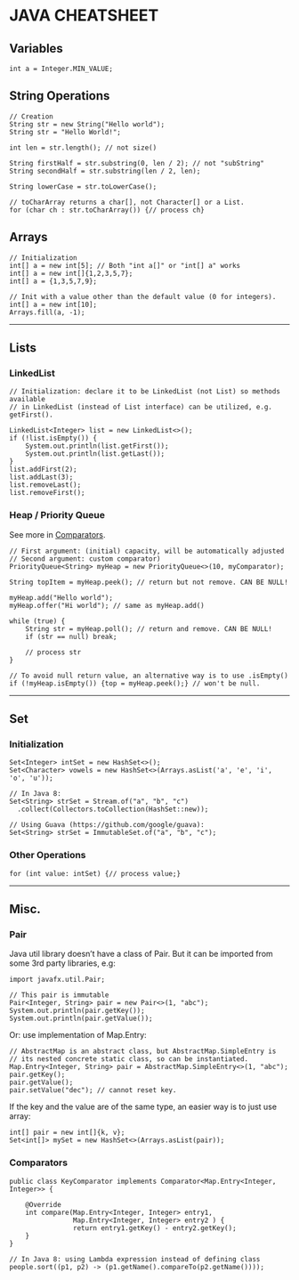 # JAVA CHEATSHEET

## Variables

```
int a = Integer.MIN_VALUE;
```

## String Operations

```
// Creation
String str = new String("Hello world");
String str = "Hello World!";

int len = str.length(); // not size()

String firstHalf = str.substring(0, len / 2); // not "subString"
String secondHalf = str.substring(len / 2, len);

String lowerCase = str.toLowerCase();

// toCharArray returns a char[], not Character[] or a List.
for (char ch : str.toCharArray()) {// process ch}
```

## Arrays

```
// Initialization
int[] a = new int[5]; // Both "int a[]" or "int[] a" works
int[] a = new int[]{1,2,3,5,7};
int[] a = {1,3,5,7,9};

// Init with a value other than the default value (0 for integers).
int[] a = new int[10];
Arrays.fill(a, -1);
```

---

## Lists

### LinkedList

```
// Initialization: declare it to be LinkedList (not List) so methods available
// in LinkedList (instead of List interface) can be utilized, e.g. getFirst().

LinkedList<Integer> list = new LinkedList<>();
if (!list.isEmpty()) {
    System.out.println(list.getFirst());
    System.out.println(list.getLast());
}
list.addFirst(2);
list.addLast(3);
list.removeLast();
list.removeFirst();
```

### Heap / Priority Queue

See more in [Comparators](#comparators).

```
// First argument: (initial) capacity, will be automatically adjusted
// Second argument: custom comparator)
PriorityQueue<String> myHeap = new PriorityQueue<>(10, myComparator);

String topItem = myHeap.peek(); // return but not remove. CAN BE NULL!

myHeap.add("Hello world");
myHeap.offer("Hi world"); // same as myHeap.add()

while (true) {
    String str = myHeap.poll(); // return and remove. CAN BE NULL!
    if (str == null) break;

    // process str
}

// To avoid null return value, an alternative way is to use .isEmpty()
if (!myHeap.isEmpty()) {top = myHeap.peek();} // won't be null.
```
---

## Set

### Initialization
```
Set<Integer> intSet = new HashSet<>();
Set<Character> vowels = new HashSet<>(Arrays.asList('a', 'e', 'i', 'o', 'u'));

// In Java 8:
Set<String> strSet = Stream.of("a", "b", "c")
  .collect(Collectors.toCollection(HashSet::new));

// Using Guava (https://github.com/google/guava):
Set<String> strSet = ImmutableSet.of("a", "b", "c");
```

### Other Operations

```
for (int value: intSet) {// process value;}
```

---

## Misc.

### Pair

Java util library doesn’t have a class of Pair. But it can be imported from some 3rd party libraries, e.g:

```
import javafx.util.Pair;

// This pair is immutable
Pair<Integer, String> pair = new Pair<>(1, "abc");
System.out.println(pair.getKey());
System.out.println(pair.getValue());
```

Or: use implementation of Map.Entry:

```
// AbstractMap is an abstract class, but AbstractMap.SimpleEntry is
// its nested concrete static class, so can be instantiated.
Map.Entry<Integer, String> pair = AbstractMap.SimpleEntry<>(1, "abc");
pair.getKey();
pair.getValue();
pair.setValue("dec"); // cannot reset key.
```

If the key and the value are of the same type, an easier way is to just use array:

```
int[] pair = new int[]{k, v};
Set<int[]> mySet = new HashSet<>(Arrays.asList(pair));
```

### Comparators

```
public class KeyComparator implements Comparator<Map.Entry<Integer, Integer>> {

    @Override
    int compare(Map.Entry<Integer, Integer> entry1,
                Map.Entry<Integer, Integer> entry2 ) {
                return entry1.getKey() - entry2.getKey();
    }
}

// In Java 8: using Lambda expression instead of defining class
people.sort((p1, p2) -> (p1.getName().compareTo(p2.getName())));
```
